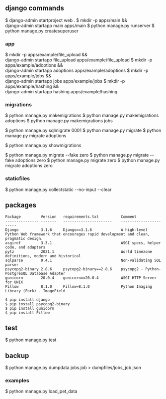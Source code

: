 ## django commands
$ django-admin startproject web .
$ mkdir -p apps/main && \
    django-admin startapp main apps/main
$ python manage.py runserver
$ python manage.py createsuperuser

### app
$ mkdir -p apps/example/file_upload && \
    django-admin startapp file_upload apps/example/file_upload
$ mkdir -p apps/example/adoptions && \
    django-admin startapp adoptions apps/example/adoptions
$ mkdir -p apps/example/jobs && \
    django-admin startapp jobs apps/example/jobs
$ mkdir -p apps/example/hashing && \
    django-admin startapp hashing apps/example/hashing

### migrations
$ python manage.py makemigrations <app>
$ python manage.py makemigrations adoptions
$ python manage.py makemigrations jobs

$ python manage.py sqlmigrate <app> 0001
$ python manage.py migrate
$ python manage.py migrate adoptions

$ python manage.py showmigrations

$ python manage.py migrate --fake <app> zero
$ python manage.py migrate --fake adoptions zero
$ python manage.py migrate <app> zero
$ python manage.py migrate adoptions zero

### staticfiles
$ python manage.py collectstatic --no-input --clear

## packages
```
Package         Version   requirements.txt          Comment
--------------- -------   ----------------------    -----------------------
Django          3.1.6     Django==3.1.6             A high-level Python Web framework that encourages rapid development and clean, pragmatic design.
asgiref         3.3.1                               ASGI specs, helper code, and adapters
pytz            2021.1                              World timezone definitions, modern and historical
sqlparse        0.4.1                               Non-validating SQL parser
psycopg2-binary 2.8.6     psycopg2-binary==2.8.6    psycopg2 - Python-PostgreSQL Database Adapter
gunicorn        20.0.4    gunicorn==20.0.4          WSGI HTTP Server for UNIX
Pillow          8.1.0     Pillow=8.1.0              Python Imaging Library (Fork) - ImageField
```
```
$ pip install django                 
$ pip install psycopg2-binary
$ pip install gunicorn
$ pip install Pillow
```

## test
$ python manage.py test

## backup
$ python manage.py dumpdata jobs.job > dumpfiles/jobs_job.json

### examples
$ python manage.py load_pet_data
